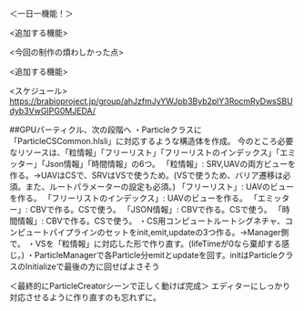 ＜一日一機能！＞

<追加する機能>

<今回の制作の煩わしかった点>

<追加する機能>

<スケジュール>
https://brabioproject.jp/group/ahJzfmJyYWJpb3Byb2plY3RocmRyDwsSBUdyb3VwGIPG0MJEDA/

##GPUパーティクル、次の段階へ
・Particleクラスに「ParticleCSCommon.hlsli」に対応するような構造体を作成。
今のところ必要なリソースは、「粒情報」「フリーリスト」「フリーリストのインデックス」「エミッター」「Json情報」「時間情報」の6つ。
「粒情報」: SRV,UAVの両方ビューを作る。→UAVはCSで、SRVはVSで使うため。(VSで使うため、バリア遷移は必須。また、ルートパラメーターの設定も必須。)
「フリーリスト」: UAVのビューを作る。
「フリーリストのインデックス」: UAVのビューを作る。
「エミッター」: CBVで作る。CSで使う。
「JSON情報」: CBVで作る。CSで使う。
「時間情報」: CBVで作る。CSで使う。
・CS用コンピュートルートシグネチャ、コンピュートパイプラインのセットをinit,emit,updateの3つ作る。→Manager側で。
・VSを「粒情報」に対応した形で作り直す。(lifeTimeが0なら棄却する感じ。)
・ParticleManagerで各Particle分emitとupdateを回す。initはParticleクラスのInitializeで最後の方に回せばよさそう

＜最終的にParticleCreatorシーンで正しく動けば完成＞
エディターにしっかり対応させるように作り直すのも忘れずに。